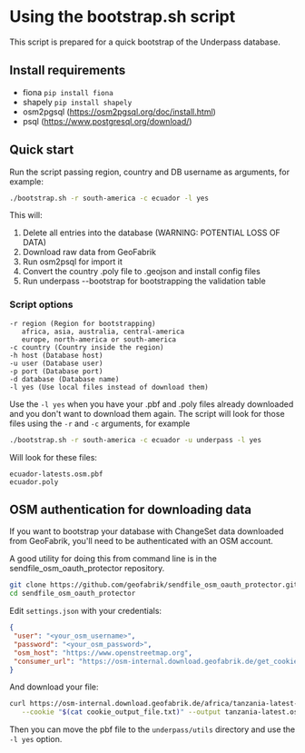 # Using the bootstrap.sh script

This script is prepared for a quick bootstrap of the Underpass database.

## Install requirements

- fiona `pip install fiona`
- shapely `pip install shapely`
- osm2pgsql (https://osm2pgsql.org/doc/install.html)
- psql (https://www.postgresql.org/download/)

## Quick start

Run the script passing region, country and DB username as arguments, for example:

```bash
./bootstrap.sh -r south-america -c ecuador -l yes
```

This will:

1. Delete all entries into the database (WARNING: POTENTIAL LOSS OF DATA)
2. Download raw data from GeoFabrik
3. Run osm2psql for import it
4. Convert the country .poly file to .geojson and install config files
5. Run underpass --bootstrap for bootstrapping the validation table

### Script options

```
-r region (Region for bootstrapping)
   africa, asia, australia, central-america
   europe, north-america or south-america
-c country (Country inside the region)
-h host (Database host)
-u user (Database user)
-p port (Database port)
-d database (Database name)
-l yes (Use local files instead of download them)
```

Use the `-l yes` when you have your .pbf and .poly files already downloaded and
you don't want to download them again. The script will look for those files
using the `-r` and `-c` arguments, for example

```bash
./bootstrap.sh -r south-america -c ecuador -u underpass -l yes
```

Will look for these files:

```
ecuador-latests.osm.pbf
ecuador.poly
```

## OSM authentication for downloading data

If you want to bootstrap your database with ChangeSet data downloaded from
 GeoFabrik, you'll need to be authenticated with an OSM account.

 A good utility for doing this from command line is in the sendfile_osm_oauth_protector
 repository.

 ```bash
 git clone https://github.com/geofabrik/sendfile_osm_oauth_protector.git
 cd sendfile_osm_oauth_protector
 ```

Edit `settings.json` with your credentials:

 ```json
 {
  "user": "<your_osm_username>",
  "password": "<your_osm_password>",
  "osm_host": "https://www.openstreetmap.org",
  "consumer_url": "https://osm-internal.download.geofabrik.de/get_cookie"
}
```

And download your file:

```bash
curl https://osm-internal.download.geofabrik.de/africa/tanzania-latest-internal.osm.pbf \
   --cookie "$(cat cookie_output_file.txt)" --output tanzania-latest.osm.pbf
```

Then you can move the pbf file to the `underpass/utils` directory and use the `-l yes` option.
